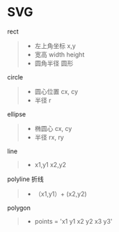 # SVG



rect
> * 左上角坐标 x,y
> * 宽高 width height
> * 圆角半径
圆形

circle
> * 圆心位置 cx, cy
> * 半径 r

ellipse
> * 椭圆心 cx, cy
> * 半径 rx, ry

line
> * x1,y1 x2,y2

polyline 折线
>* （x1,y1）+ (x2,y2)

polygon
> * points = 'x1 y1 x2 y2 x3 y3'
